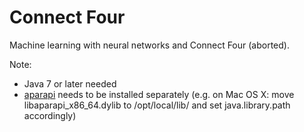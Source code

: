 # Connect Four

Machine learning with neural networks and Connect Four (aborted).

Note:

* Java 7 or later needed
* [aparapi](https://code.google.com/p/aparapi/downloads/list) needs to be installed separately (e.g. on Mac OS X: move
libaparapi_x86_64.dylib to /opt/local/lib/ and set java.library.path accordingly)
